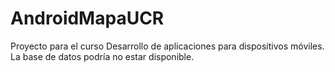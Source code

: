 # AndroidMapaUCR
 Proyecto para el curso Desarrollo de aplicaciones para dispositivos móviles. La base de datos podría no estar disponible.
